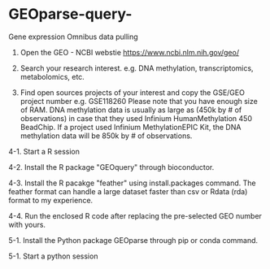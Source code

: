 # GEOparse-query-
Gene expression Omnibus data pulling

1. Open the GEO - NCBI webstie
https://www.ncbi.nlm.nih.gov/geo/

2. Search your research interest.
e.g. DNA methylation, transcriptomics, metabolomics, etc.

3. Find open sources projects of your interest and copy the GSE/GEO project number
e.g. GSE118260
Please note that you have enough size of RAM. DNA methylation data is usually as large as (450k by # of observations) in case that they used Infinium HumanMethylation 450 BeadChip. If a project used Infinium MethylationEPIC Kit, the DNA methylation data will be 850k by # of observations.

4-1. Start a R session

4-2. Install the R package "GEOquery" through bioconductor.

4-3. Install the R pacakge "feather" using install.packages command. The feather format can handle a large dataset faster than csv or Rdata (rda) format to my experience.

4-4. Run the enclosed R code after replacing the pre-selected GEO number with yours.


5-1. Install the Python package GEOparse through pip or conda command.

5-1. Start a python session

